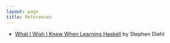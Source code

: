 ```yaml
---
layout: page
title: References
---
```


* [What I Wish I Knew When Learning Haskell](http://dev.stephendiehl.com/hask/)
  by Stephen Diehl
